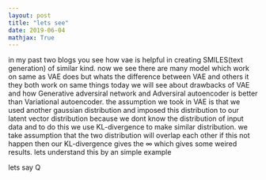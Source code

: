```yaml
---
layout: post
title: "lets see"
date: 2019-06-04
mathjax: True
---
```



in my past two blogs you see how vae is helpful in creating SMILES(text generation) of similar kind.
now we see there are many model which work on same as VAE does but whats the difference between VAE and others it they both work on same things
today we will see about drawbacks of VAE and how Generative adversiral network and Adversiral autoencoder is better than Variational autoencoder.
the assumption we took in VAE is that we used another gaussian distribution and imposed this distribution to our latent vector distribution because we dont know the 
distribution of input data and to do this we use KL-divergence to make similar distribution.
we take assumption that the two distribution will overlap each other if this not happen then our KL-divergence gives the $\infty$ which gives 
some weired results. lets understand this by an simple example

lets say Q
